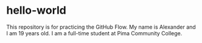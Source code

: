 # hello-world
This repository is for practicing the GitHub Flow.
My name is Alexander and I am 19 years old. I am a full-time student at Pima Community College.

